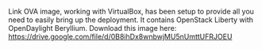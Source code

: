 Link OVA image, working with VirtualBox, has been setup to provide all you need to easily bring up the deployment. It contains OpenStack Liberty with OpenDaylight Beryllium. 
Download this image here: https://drive.google.com/file/d/0B8ihDx8wnbwjMU5nUmttUFRJOEU